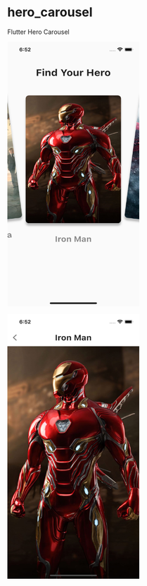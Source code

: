 # hero_carousel

Flutter Hero Carousel

<!-- ![](image/screenshot.png width="100") -->


<p align="left">
  <img width="300" height="600" src="https://raw.githubusercontent.com/moeenchanna/hero_carousel/main/image/screenshot1.png">
</p>
<p align="left">
  <img width="300" height="600" src="https://raw.githubusercontent.com/moeenchanna/hero_carousel/main/image/screenshot2.png">
</p>
